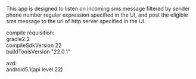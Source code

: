 This app is designed to listen on incoming sms message filtered by sender phone number regular expression specified in the UI, and post the eligible sms message to the url of http server specified in the UI.<br>

compile requisition:<br>
gradle2.2<br>
compileSdkVersion 22<br>
buildToolsVersion "22.0.1"<br>

avd:<br>
android5.1(api level 22)<br>






